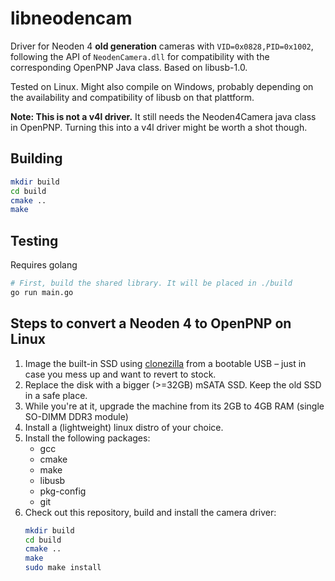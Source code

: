 # libneodencam

Driver for Neoden 4 **old generation** cameras with `VID=0x0828,PID=0x1002`, following the API of `NeodenCamera.dll` for compatibility with the corresponding OpenPNP Java class. Based on libusb-1.0.

Tested on Linux. Might also compile on Windows, probably depending on the availability and compatibility of libusb on that plattform.

**Note: This is not a v4l driver.** It still needs the Neoden4Camera java class in OpenPNP. Turning this into a v4l driver might be worth a shot though.

## Building

```sh
mkdir build
cd build
cmake ..
make
```

## Testing

Requires golang

```sh
# First, build the shared library. It will be placed in ./build
go run main.go
```

## Steps to convert a Neoden 4 to OpenPNP on Linux

1. Image the built-in SSD using [clonezilla](https://clonezilla.org/) from a bootable USB – just in case you mess up and want to revert to stock.
2. Replace the disk with a bigger (>=32GB) mSATA SSD. Keep the old SSD in a safe place.
3. While you're at it, upgrade the machine from its 2GB to 4GB RAM (single SO-DIMM DDR3 module)
4. Install a (lightweight) linux distro of your choice.
5. Install the following packages:
    - gcc
    - cmake
    - make
    - libusb
    - pkg-config
    - git
6. Check out this repository, build and install the camera driver:
    ```sh
    mkdir build
    cd build
    cmake ..
    make
    sudo make install
    ```
